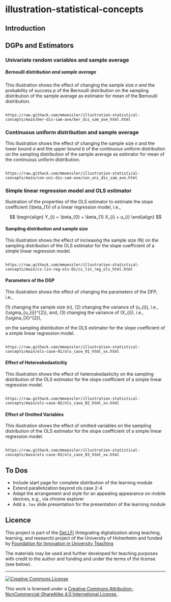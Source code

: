 # illustration-statistical-concepts

## Introduction

## DGPs and Estimators

### Univariate random variables and sample average

##### Bernoulli distribution and sample average

This illustration shows the effect of changing the sample size $n$ and the probability of success $p$ of the Bernoulli distribution on the sampling distribution of the sample average as estimator for mean of the Bernoulli distribution.

```

https://raw.githack.com/mmoessler/illustration-statistical-concepts/main/ber-dis-sam-ave/ber_dis_sam_ave_html.html

```

### Continuous uniform distribution and sample average

This illustration shows the effect of changing the sample size $n$ and the lower bound $a$ and the upper bound $b$ of the continuous uniform distribution on the sampling distribution of the sample average as estimator for mean of the continuous uniform distribution.

```

https://raw.githack.com/mmoessler/illustration-statistical-concepts/main/con-uni-dis-sam-ave/con_uni_dis_sam_ave.html

```

### Simple linear regression model and OLS estimator

Illustration of the properties of the OLS estimator to estimate the slope coefficient \(\beta_{1}\) of a linear regression model, i.e.,

$$
\begin{align}
Y_{i} = \beta_{0} + \beta_{1} X_{i} + u_{i}
\end{align}
$$

#### Sampling distribution and sample size

This illustration shows the effect of increasing the sample size \(N\) on the sampling distribution of the OLS estimator for the slope coefficient of a simple linear regression model.

```

https://raw.githack.com/mmoessler/illustration-statistical-concepts/main/cs-lin-reg-ols-01/cs_lin_reg_ols_html.html

```

#### Parameters of the DGP

This illustration shows the effect of changing the parameters of the DFP, i.e.,  

(1) changing the sample size \(n\),
(2) changing the variance of \(u_{i}\), i.e., \(\sigma_{u_{i}}^{2}\), and,
(3) changing the variance of \(X_{i}\), i.e., \(\sigma_{X}^{2}\), 

on the sampling distribution of the OLS estimator for the slope coefficient of a simple linear regression model.

```

https://raw.githack.com/mmoessler/illustration-statistical-concepts/main/ols-case-01/ols_case_01_html_xx.html

```

#### Effect of Heteroskedasticitiy

This illustration shows the effect of heteroskedasticity on the sampling distribution of the OLS estimator for the slope coefficient of a simple linear regression model.

```

https://raw.githack.com/mmoessler/illustration-statistical-concepts/main/ols-case-02/ols_case_02_html_xx.html

```

#### Effect of Omitted Variables

This illustration shows the effect of omitted variables on the sampling distribution of the OLS estimator for the slope coefficient of a simple linear regression model.

```

https://raw.githack.com/mmoessler/illustration-statistical-concepts/main/ols-case-03/ols_case_03_html_xx.html

```

## To Dos

* Include start page for complete distribution of the learning module
* Extend parallelization beyond ols case 2-4 
* Adapt the arrangement and style for an appealing appearance on mobile devices, e.g., via chrome explorer
* Add a `.tex` slide presentation for the presentation of the learning module

## Licence

This project is part of the [DeLLFi](https://www.uni-hohenheim.de/en/project-dellfi) (Integrating digitalization along teaching, learning, and research) project of the University of Hohenheim and funded by [Foundation for Innovation in University Teaching](https://stiftung-hochschullehre.de/)

The materials may be used and further developed for teaching purposes with credit to the author and funding and under the terms of the license (see below).

<hr>

<a rel="license" href="http://creativecommons.org/licenses/by-nc-sa/4.0/">
<img alt="Creative Commons License" style="border-width:0" src="https://i.creativecommons.org/l/by-nc-sa/4.0/88x31.png" />
</a>

<br />

This work is licensed under a
<a rel="license" href="http://creativecommons.org/licenses/by-nc-sa/4.0/">Creative Commons Attribution-NonCommercial-ShareAlike 4.0 International License
</a>.